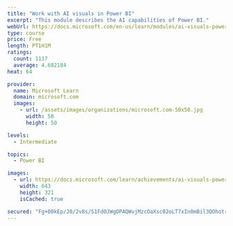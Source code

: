 ```yaml
---
title: "Work with AI visuals in Power BI"
excerpt: "This module describes the AI capabilities of Power BI."
webUrl: https://docs.microsoft.com/en-us/learn/modules/ai-visuals-power-bi/
type: course
price: Free
length: PT1H1M
ratings:
  count: 1117
  average: 4.682184
heat: 64

provider:
  name: Microsoft Learn
  domain: microsoft.com
  images:
    - url: /assets/images/organizations/microsoft.com-50x50.jpg
      width: 50
      height: 50

levels:
  - Intermediate

topics:
  - Power BI

images:
  - url: https://docs.microsoft.com/learn/achievements/ai-visuals-power-bi-social.png
    width: 643
    height: 321
    isCached: true

secured: "Fg+00kEp/J0/2v8s/S1FdOJWgOPAQWvjMzcOaXsc02oLT7xIn0mBil3QOhotrDrwi7h1R5/M3u0uRYhqQZOwOfc0R6CzJ+xN4XWeQSULmbxlBgXsy9vXQ2lxk8K8MNunE0cBEA2HQUCoDRfPkzKbaSDUCuFyD+B4KsTwM9GBSgvNHLK+CBD/u8XwVWN+zE2Qu7n7O+0IIb4ccaGRaZz2z0KWZNEpio6kOcv9PSB/xnLzOrWm9cT7vJgu5IJZFT6hJo95oVk/THMZ/+8ek5dFsy0lxcvkVy4Xzd2JxO5KUY6ii6zc/HhXXeyAsNdFeaqDUnWVK/6bKYsE78F2+n4HURiWQb0yGtgf84bLo9Mds7s54gqW8ifEs+KX1NVfI5ULSxtK4uDvpuNU0TecVvkyxVjZe0gm4dc1fAa23DG8wxY=;ahuv/84OAbWGgrAv+bQ8lw=="
---
```


